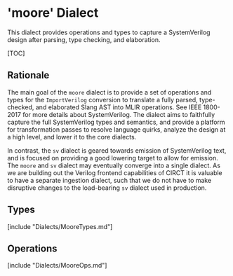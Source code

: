 # 'moore' Dialect

This dialect provides operations and types to capture a SystemVerilog design after parsing, type checking, and elaboration.

[TOC]


## Rationale

The main goal of the `moore` dialect is to provide a set of operations and types for the `ImportVerilog` conversion to translate a fully parsed, type-checked, and elaborated Slang AST into MLIR operations. See IEEE 1800-2017 for more details about SystemVerilog. The dialect aims to faithfully capture the full SystemVerilog types and semantics, and provide a platform for transformation passes to resolve language quirks, analyze the design at a high level, and lower it to the core dialects.

In contrast, the `sv` dialect is geared towards emission of SystemVerilog text, and is focused on providing a good lowering target to allow for emission. The `moore` and `sv` dialect may eventually converge into a single dialect. As we are building out the Verilog frontend capabilities of CIRCT it is valuable to have a separate ingestion dialect, such that we do not have to make disruptive changes to the load-bearing `sv` dialect used in production.


## Types

[include "Dialects/MooreTypes.md"]


## Operations

[include "Dialects/MooreOps.md"]
